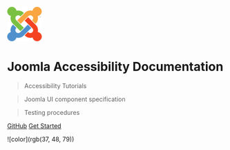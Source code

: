 ![logo](_images/80px-Joomla_logo.png)


# Joomla Accessibility Documentation

> Accessibility Tutorials

> Joomla UI component specification

> Testing procedures


[GitHub](https://github.com/joomla/accessibility/)
[Get Started](/quickstart)

<!-- background color -->
![color](rgb(37, 48, 79))
